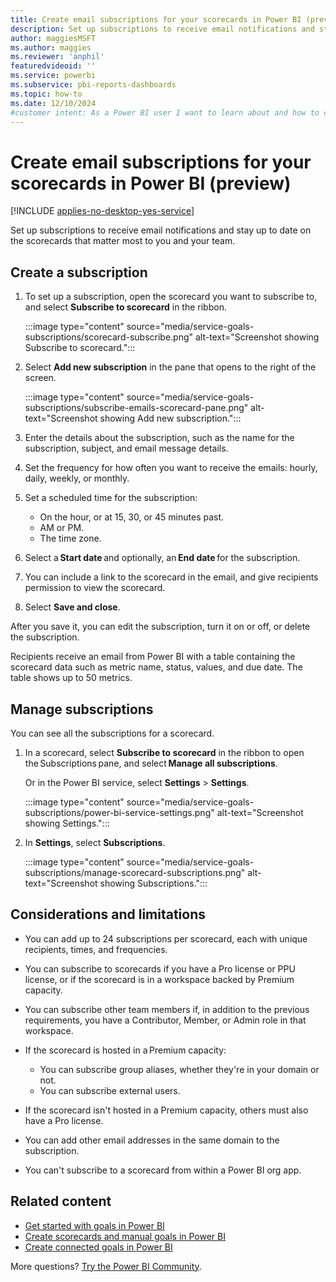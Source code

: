 ```yaml
---
title: Create email subscriptions for your scorecards in Power BI (preview)
description: Set up subscriptions to receive email notifications and stay up to date on the scorecards that matter most to you and your team.
author: maggiesMSFT
ms.author: maggies
ms.reviewer: 'anphil'
featuredvideoid: ''
ms.service: powerbi
ms.subservice: pbi-reports-dashboards
ms.topic: how-to
ms.date: 12/10/2024
#customer intent: As a Power BI user I want to learn about and how to create email subscriptions for my scorecards and in the Power BI service.
---
```


# Create email subscriptions for your scorecards in Power BI (preview)

[!INCLUDE [applies-no-desktop-yes-service](../includes/applies-no-desktop-yes-service.md)]

Set up subscriptions to receive email notifications and stay up to date on the scorecards that matter most to you and your team.

## Create a subscription

1. To set up a subscription, open the scorecard you want to subscribe to, and select **Subscribe to scorecard** in the ribbon.

    :::image type="content" source="media/service-goals-subscriptions/scorecard-subscribe.png" alt-text="Screenshot showing Subscribe to scorecard.":::

1. Select **Add new subscription** in the pane that opens to the right of the screen.

    :::image type="content" source="media/service-goals-subscriptions/subscribe-emails-scorecard-pane.png" alt-text="Screenshot showing Add new subscription.":::

1. Enter the details about the subscription, such as the name for the subscription, subject, and email message details.

1. Set the frequency for how often you want to receive the emails: hourly, daily, weekly, or monthly.

1. Set a scheduled time for the subscription:

    - On the hour, or at 15, 30, or 45 minutes past.
    - AM or PM.
    - The time zone.

1. Select a **Start date** and optionally, an **End date** for the subscription. 
1. You can include a link to the scorecard in the email, and give recipients permission to view the scorecard.
1. Select **Save and close**.

After you save it, you can edit the subscription, turn it on or off, or delete the subscription.

Recipients receive an email from Power BI with a table containing the scorecard data such as metric name, status, values, and due date. The table shows up to 50 metrics.

## Manage subscriptions

You can see all the subscriptions for a scorecard.

1. In  a scorecard, select **Subscribe to scorecard** in the ribbon to open the Subscriptions pane, and select **Manage all subscriptions**.

    Or in the Power BI service, select **Settings** > **Settings**.

    :::image type="content" source="media/service-goals-subscriptions/power-bi-service-settings.png" alt-text="Screenshot showing Settings.":::

1. In **Settings**, select **Subscriptions**.

    :::image type="content" source="media/service-goals-subscriptions/manage-scorecard-subscriptions.png" alt-text="Screenshot showing Subscriptions.":::

## Considerations and limitations

- You can add up to 24 subscriptions per scorecard, each with unique recipients, times, and frequencies.
- You can subscribe to scorecards if you have a Pro license or PPU license, or if the scorecard is in a workspace backed by Premium capacity.
- You can subscribe other team members if, in addition to the previous requirements, you have a Contributor, Member, or Admin role in that workspace.
- If the scorecard is hosted in a Premium capacity:

  - You can subscribe group aliases, whether they're in your domain or not.
  - You can subscribe external users.

- If the scorecard isn't hosted in a Premium capacity, others must also have a Pro license. 
- You can add other email addresses in the same domain to the subscription. 
- You can't subscribe to a scorecard from within a Power BI org app.
  
## Related content

- [Get started with goals in Power BI](service-goals-introduction.md)
- [Create scorecards and manual goals in Power BI](service-goals-create.md)
- [Create connected goals in Power BI](service-goals-create-connected.md)

More questions? [Try the Power BI Community](https://community.powerbi.com/).
